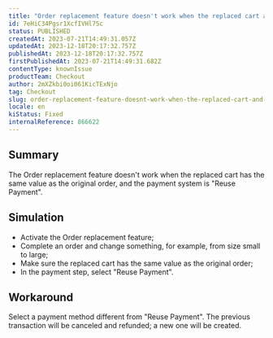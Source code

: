 ```yaml
---
title: "Order replacement feature doesn't work when the replaced cart and original order have the same value"
id: 7eHiC34Pgsr1XcfIVHl7Sc
status: PUBLISHED
createdAt: 2023-07-21T14:49:31.057Z
updatedAt: 2023-12-18T20:17:32.757Z
publishedAt: 2023-12-18T20:17:32.757Z
firstPublishedAt: 2023-07-21T14:49:31.682Z
contentType: knownIssue
productTeam: Checkout
author: 2mXZkbi0oi061KicTExNjo
tag: Checkout
slug: order-replacement-feature-doesnt-work-when-the-replaced-cart-and-original-order-have-the-same-value
locale: en
kiStatus: Fixed
internalReference: 866622
---
```


## Summary


The Order replacement feature doesn't work when the replaced cart has the same value as the original order, and the payment system is "Reuse Payment".


##

## Simulation



- Activate the Order replacement feature;
- Complete an order and change something, for example, from size small to large;
- Make sure the replaced cart has the same value as the original order;
- In the payment step, select "Reuse Payment".


##

## Workaround


Select a payment method different from "Reuse Payment". The previous transaction will be canceled and refunded; a new one will be created.



